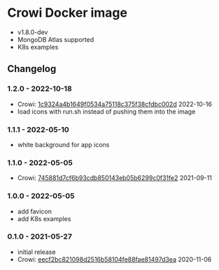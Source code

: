 # Crowi Docker image

- v1.8.0-dev
- MongoDB Atlas supported
- K8s examples

## Changelog

### 1.2.0 - 2022-10-18

- Crowi: [1c9324a4b1649f0534a75118c375f38cfdbc002d](https://github.com/crowi/crowi/tree/1c9324a4b1649f0534a75118c375f38cfdbc002d) 2022-10-16
- load icons with run.sh instead of pushing them into the image

### 1.1.1 - 2022-05-10

- white background for app icons

### 1.1.0 - 2022-05-05

- Crowi: [745881d7cf6b93cdb850143eb05b6299c0f31fe2](https://github.com/crowi/crowi/tree/745881d7cf6b93cdb850143eb05b6299c0f31fe2) 2021-09-11

### 1.0.0 - 2022-05-05

- add favicon
- add K8s examples

### 0.1.0 - 2021-05-27

- initial release
- Crowi: [eecf2bc821098d2516b58104fe88fae81497d3ea](https://github.com/crowi/crowi/tree/eecf2bc821098d2516b58104fe88fae81497d3ea) 2020-11-06
